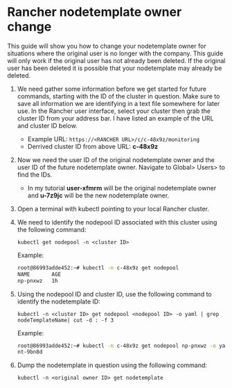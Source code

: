 # Rancher nodetemplate owner change
This guide will show you how to change your nodetemplate owner for situations where the original user is no longer with the company.  This guide will only work if the original user has not already been deleted.  If the original user has been deleted it is possible that your nodetemplate may already be deleted.
1. We need gather some information before we get started for future commands, starting with the ID of the cluster in question.  Make sure to save all information we are identifying in a text file somewhere for later use.  In the Rancher user interface, select your cluster then grab the cluster ID from your address bar.  I have listed an example of the URL and cluster ID below.
   * Example URL: `https://<RANCHER URL>/c/c-48x9z/monitoring`
   * Derrived cluster ID from above URL: **c-48x9z**
2. Now we need the user ID of the original nodetemplate owner and the user ID of the future nodetemplate owner.  Navigate to Global> Users> to find the IDs.
   * In my tutorial **user-xfmrm** will be the original nodetemplate owner and **u-7z9jc** will be the new nodetemplate owner.
3. Open a terminal with kubectl pointing to your local Rancher cluster.
4. We need to identify the nodepool ID associated with this cluster using the following command: 
   
   `kubectl get nodepool -n <cluster ID>`
   
    Example: 

    ```bash
    root@86993adde452:~# kubectl -n c-48x9z get nodepool
    NAME       AGE
    np-pnxwz   1h
    ```
5. Using the nodepool ID and cluster ID, use the following command to identify the nodetemplate ID: 

   `kubectl -n <cluster ID> get nodepool <nodepool ID> -o yaml | grep nodeTemplateName| cut -d : -f 3`

    Example:   
    ```bash
    root@86993adde452:~# kubectl -n c-48x9z get nodepool np-pnxwz -o yaml | grep nodeTemplateName| cut -d : -f 3
    nt-9bn8d
    ```

6. Dump the nodetemplate in question using the following command: 

   `kubectl -n <original owner ID> get nodetemplate`


